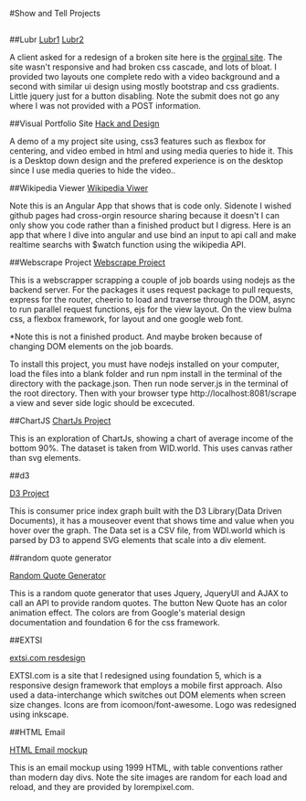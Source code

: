 #Show and Tell Projects

##

##Lubr
[Lubr1](http://messerschimdt.github.io/lubr2/)
[Lubr2](http://messerschimdt.github.io/lubr3/)

A client asked for a redesign of a broken site here is the [orginal site](http://lubrlabs.com/landing/). The site wasn't responsive and had broken css cascade, and lots of bloat. I provided two layouts one complete redo with a video background and a second with similar ui design using mostly bootstrap and css gradients. Little jquery just for a button disabling. Note the submit does not go any where I was not provided with a POST information. 

##Visual Portfolio Site
[Hack and Design](http://messerschimdt.github.io/hack-design/)

A demo of a my project site using, css3 features such as flexbox for centering, and video embed in html and using media queries to hide it. This is a Desktop down design and the prefered experience is on the desktop since I use media queries to hide the video..

##Wikipedia Viewer
[Wikipedia Viwer](https://github.com/Messerschimdt/wikiviewer/tree/gh-pages)

Note this is an Angular App that shows that is code only. Sidenote I wished github pages had cross-orgin resource sharing because it doesn't I can only show you code rather than a finished product but I digress. Here is an app that where I dive into angular and use bind an input to api call and make realtime searchs with $watch function using the wikipedia API. 

##Webscrape Project
[Webscrape Project](https://github.com/Messerschimdt/webscrape)

This is a webscrapper scrapping a couple of job boards using nodejs as the backend server. For the packages it uses request package to pull requests, express for the router, cheerio to load and traverse through the DOM, async to run parallel request functions, ejs for the view layout. On the view bulma css, a flexbox framework, for layout and one google web font.

*Note this is not a finished product. And maybe broken because of changing DOM elements on the job boards.

To install this project, you must have nodejs installed on your computer, load the files into a blank folder and run npm install in the terminal of the directory with the package.json. Then run node server.js in the terminal of the root directory. Then with your browser type http://localhost:8081/scrape a view and sever side logic should be excecuted.

##ChartJS
[ChartJs Project](http://messerschimdt.github.io/chartjs/)

This is an exploration of ChartJs, showing a chart of average income of the bottom 90%. The dataset is taken from WID.world. This uses canvas rather than svg elements.

##d3

[D3 Project](http://messerschimdt.github.io/cpi)

This is consumer price index graph built with the D3 Library(Data Driven Documents), it has a mouseover event that shows time and value when you hover over the graph. The Data set is a CSV file, from WDI.world which is parsed by D3 to append SVG elements that scale into a div element. 

##random quote generator

[Random Quote Generator](http://messerschimdt.github.io/random_quote_generator)

This is a random quote generator that uses Jquery, JqueryUI and AJAX to call an API to provide random quotes. The button New Quote has an color animation effect. The colors are from Google's material design documentation and foundation 6 for the css framework.

##EXTSI

[extsi.com resdesign](http://extsi.com)

EXTSI.com is a site that I redesigned using foundation 5, which is a responsive design framework that employs a mobile first approach. Also used a data-interchange which switches out DOM elements when screen size changes. Icons are from icomoon/font-awesome. Logo was redesigned using inkscape.


##HTML Email

[HTML Email mockup](http://messerschimdt.github.io/html-email-mockup/)

This is an email mockup using 1999 HTML, with table conventions rather than modern day divs. Note the site images are random for each load and reload, and they are provided by lorempixel.com.
